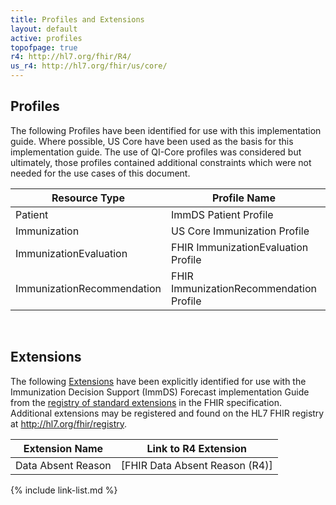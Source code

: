 ```yaml
---
title: Profiles and Extensions
layout: default
active: profiles
topofpage: true
r4: http://hl7.org/fhir/R4/
us_r4: http://hl7.org/fhir/us/core/
---
```


## Profiles

The following Profiles have been identified for use with this implementation guide. Where possible, US Core have been used as the basis for this implementation guide. The use of QI-Core profiles was considered but ultimately, those profiles contained additional constraints which were not needed for the use cases of this document.

|Resource Type|Profile Name|Link to R4 Profile|
|---|---|---|
|Patient|ImmDS Patient Profile|[ImmDS Patient (R4)]|
|Immunization|US Core Immunization Profile|[US Core Immunization (R4)]|
|ImmunizationEvaluation|FHIR ImmunizationEvaluation Profile|[FHIR ImmunizationEvaluation (R4)]|
|ImmunizationRecommendation|FHIR ImmunizationRecommendation Profile|[FHIR ImmunizationRecommendation (R4)]|


<!-- Uncomment when profiles are defined
The following Profiles and have been defined for this implementation guide.

include list-simple-profiles.xhtml
-->

<br />

## Extensions

The following [Extensions]({{site.data.fhir.path}}extensibility.html) have been explicitly identified for use with the Immunization Decision Support (ImmDS) Forecast implementation Guide from the [registry of standard extensions]({{site.data.fhir.path}}extensibility-registry.html) in the FHIR specification. Additional extensions may be registered and found on the HL7 FHIR registry at http://hl7.org/fhir/registry.

|Extension Name|Link to R4 Extension|
|---|---|
|Data Absent Reason|[FHIR Data Absent Reason (R4)]|

<!-- Uncomment when ImmDS extensions are defined
The following [Extensions]({{site.data.fhir.path}}extensibility.html) have been defined as part of the Immunization Decision Support Forecast implementation Guide. A [registry of standard extensions]({{site.data.fhir.path}}extensibility-registry.html) can be found in the FHIR specification and additional extensions may be registered on the HL7 FHIR registry at http://hl7.org/fhir/registry.

include list-simple-extensions.xhtml
-->

{% include link-list.md %}

<br />
